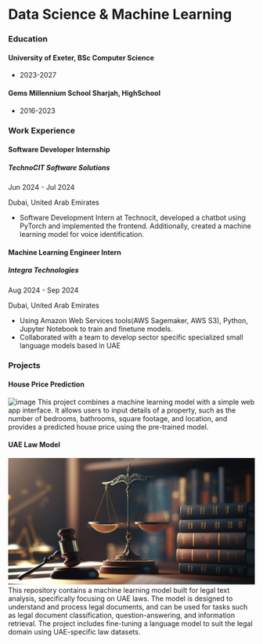 # Data Science & Machine Learning

### Education
#### University of Exeter, BSc Computer Science
- 2023-2027

#### Gems Millennium School Sharjah, HighSchool
- 2016-2023

### Work Experience

#### Software Developer Internship
##### TechnoCIT Software Solutions
Jun 2024 - Jul 2024 


Dubai, United Arab Emirates
- Software Development Intern at Technocit, developed a chatbot using PyTorch and implemented the frontend. Additionally, created a machine learning model for voice identification.


#### Machine Learning Engineer Intern
##### Integra Technologies
Aug 2024 - Sep 2024 


Dubai, United Arab Emirates 
- Using Amazon Web Services tools(AWS Sagemaker, AWS S3), Python, Jupyter Notebook to train and finetune models.
- Collaborated with a team to develop sector specific specialized small language models based in UAE


### Projects
#### House Price Prediction
![image](https://github.com/user-attachments/assets/401459c3-9dd4-48e7-a3a5-417263e61691)
This project combines a machine learning model with a simple web app interface. It allows users to input details of a property, such as the number of bedrooms, bathrooms, square footage, and location, and provides a predicted house price using the pre-trained model.

#### UAE Law Model
![image](https://raw.githubusercontent.com/guhan-tofu/portfolio/refs/heads/main/mba-after-law-llb.jpg)
This repository contains a machine learning model built for legal text analysis, specifically focusing on UAE laws. The model is designed to understand and process legal documents, and can be used for tasks such as legal document classification, question-answering, and information retrieval. The project includes fine-tuning a language model to suit the legal domain using UAE-specific law datasets.
